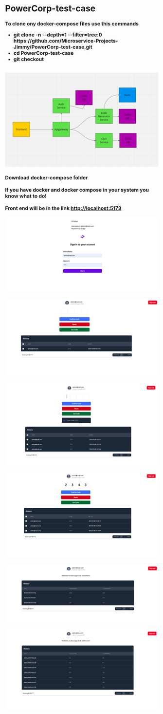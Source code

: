 # PowerCorp-test-case

<h3>
To clone ony docker-compose files use this commands
<ul>
  <li>git clone -n --depth=1 --filter=tree:0   https://github.com/Microservice-Projects-Jimmy/PowerCorp-test-case.git</li>
  <li>cd PowerCorp-test-case</li>
  <li>git checkout</li>
</ul>
</h3>

<br>
<img src="https://github.com/Microservice-Projects-Jimmy/PowerCorp-test-case/blob/main/System-Design.png" alt="system design">

<h3>
  Download docker-compose folder
  <br> 
  <br>
  If you have docker and docker compose in your system you know what to do!
  <br> 
  <br>
  Front end will be in the link <a href="http://localhost:5173">http://localhost:5173</a>
   <br> 
  <br>
<img src="https://github.com/Microservice-Projects-Jimmy/PowerCorp-test-case/blob/main/login.png" alt="login">
 <br> 
  <br>
<img src="https://github.com/Microservice-Projects-Jimmy/PowerCorp-test-case/blob/main/code.png" alt="code">
 <br> 
  <br>
<img src="https://github.com/Microservice-Projects-Jimmy/PowerCorp-test-case/blob/main/getCode.png" alt="get code">
 <br> 
  <br>
<img src="https://github.com/Microservice-Projects-Jimmy/PowerCorp-test-case/blob/main/typeCode.png" alt="type code">
 <br> 
  <br>
<img src="https://github.com/Microservice-Projects-Jimmy/PowerCorp-test-case/blob/main/home.png" alt="home">
 <br> 
  <br>
<img src="https://github.com/Microservice-Projects-Jimmy/PowerCorp-test-case/blob/main/click.png" alt="click">
  
</h3>
